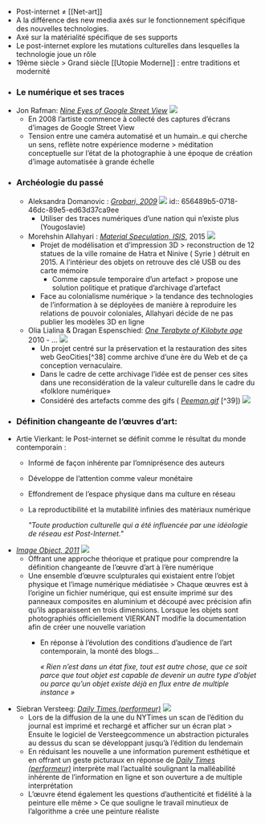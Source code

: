 - Post-internet ≠ [[Net-art]]
- A la différence des new media axés sur le fonctionnement spécifique des nouvelles technologies.
- Axé sur la matérialité spécifique de ses supports
- Le post-internet explore les mutations culturelles dans lesquelles la technologie joue un rôle
- 19ème siècle > Grand siècle [[Utopie Moderne]] : entre traditions et modernité
- ### Le numérique et ses traces
- Jon Rafman: [*Nine Eyes of Google Street View*](https://d1v7jayx2s9clc.cloudfront.net/user/pages/9-eyes/Monzenmachi%20Dori,%20Nagoya,%20Aichi%20Prefecture,%20Japan.jpg) ![](https://d1v7jayx2s9clc.cloudfront.net/user/pages/9-eyes/Monzenmachi%20Dori,%20Nagoya,%20Aichi%20Prefecture,%20Japan.jpg)
	- En 2008 l’artiste commence à collecté des captures d’écrans d’images de Google Street View
	- Tension entre une caméra automatisé et un humain..e qui cherche un sens, reflète notre expérience moderne > méditation conceptuelle sur l’état de la photographie à une époque de création d’image automatisée à grande échelle
- ### Archéologie du passé
	- Aleksandra Domanovic : [*Grobari, 2009*](https://anthology.rhizome.org/grobari) ![](https://d1v7jayx2s9clc.cloudfront.net/user/pages/grobari/1-Grobari.jpg)
	  id:: 656489b5-0718-46dc-89e5-ed63d37ca9ee
		- Utiliser des traces numériques d’une nation qui n’existe plus (Yougoslavie)
	- Morehshin Allahyari : [*Material Speculation, ISIS*](https://morehshin.com/material-speculation-isis/), 2015 ![](https://i0.wp.com/morehshin.com/wp-content/uploads/2016/02/morehshin_allahyari-material_speculation-lamassu-1.jpg?ssl=1)
		- Projet de modélisation et d’impression 3D > reconstruction de 12 statues de la ville romaine de Hatra et Ninive ( Syrie ) détruit en 2015. A l’intérieur des objets on retrouve des clé USB ou des carte mémoire
			- Comme capsule temporaire d’un artefact > propose une solution politique et pratique d’archivage d’artefact
		- Face au colonialisme numérique > la tendance des technologies de l’information à se déployées de manière à reproduire les relations de pouvoir coloniales, Allahyari décide de ne pas publier les modèles 3D en ligne
	- Olia Lialina & Dragan Espenschied: [*One Terabyte of Kilobyte age*](https://anthology.rhizome.org/one-terabyte-of-kilobyte-age) 2010 - ... ![](https://d1v7jayx2s9clc.cloudfront.net/user/pages/52.one-terabyte-of-kilobyte-age/tumblr_myvgpofk1q1rlkewbo1_1280.png)
		- Un projet centré sur la préservation et la restauration des sites web GeoCities[^38] comme archive d’une ère du Web et de ça conception vernaculaire.
		- Dans le cadre de cette archivage l’idée est de penser ces sites dans une reconsidération de la valeur culturelle dans le cadre du «folklore numérique»
		- Considéré des artefacts comme des gifs ( [*Peeman.gif*](http://art.teleportacia.org/exhibition/peeman/) [^39]) ![](https://art.teleportacia.org/exhibition/peeman/13.jpg)
- ### Définition changeante de l’œuvres d’art:
- Artie Vierkant: le Post-internet se définit comme le résultat du monde contemporain :
	- Informé de façon inhérente par l’omniprésence des auteurs
	- Développe de l’attention comme valeur monétaire
	- Effondrement de l’espace physique dans ma culture en réseau
	- La reproductibilité et la mutabilité infinies des matériaux numérique
	  
	  *"Toute production culturelle qui a été influencée par une idéologie de réseau est Post-Internet."*
- [*Image Object, 2011*](https://d1v7jayx2s9clc.cloudfront.net/user/pages/image-objects/io-6.png) ![](https://d1v7jayx2s9clc.cloudfront.net/user/pages/image-objects/io-6.png)
	- Offrant une approche théorique et pratique pour comprendre la définition changeante de l’œuvre d’art à l’ère numérique
	- Une ensemble d’œuvre sculpturales qui existaient entre l’objet physique et l’image numérique médiatisée > Chaque œuvres est à l’origine un fichier numérique, qui est ensuite imprimé sur des panneaux composites en aluminium et découpé avec précision afin qu’ils apparaissent en trois dimensions. Lorsque les objets sont photographiés officiellement VIERKANT modifie la documentation afin de créer une nouvelle variation
		- En réponse à l’évolution des conditions d’audience de l’art contemporain, la monté des blogs...
		  
		  *« Rien n’est dans un état fixe, tout est autre chose, que ce soit parce que tout objet est capable de devenir un autre type d’objet ou parce qu’un objet existe déjà en flux entre de multiple instance »*
- Siebran Versteeg: [*Daily Times (performeur)*](https://anthology.rhizome.org/daily-times-performer) ![](https://d1v7jayx2s9clc.cloudfront.net/user/pages/38.daily-times-performer/Image-1%20(1).jpg)
	- Lors de la diffusion de la une du NYTimes un scan de l’édition du journal est imprimé et rechargé et afficher sur un écran plat > Ensuite le logiciel de Versteegcommence un abstraction picturales au dessus du scan se développant jusqu’à l’édition du lendemain
	- En réduisant les nouvelle a une information purement esthétique et en offrant un geste picturaux en réponse de [*Daily Times (performeur)*](https://anthology.rhizome.org/daily-times-performer) interprète mal l’actualité soulignant la malléabilité inhérente de l’information en ligne et son ouverture a de multiple interprétation
	- L’œuvre étend également les questions d’authenticité et fidélité à la peinture elle même  > Ce que souligne le travail minutieux de l’algorithme a crée une peinture réaliste